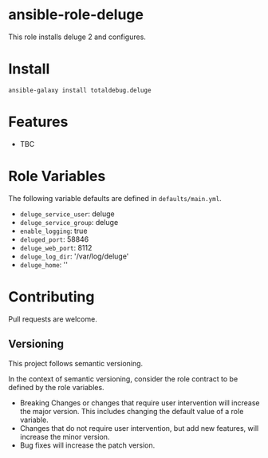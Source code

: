# ansible-role-deluge

This role installs deluge 2 and configures.

# Install

```
ansible-galaxy install totaldebug.deluge
```

# Features

* TBC

# Role Variables

The following variable defaults are defined in `defaults/main.yml`.

- `deluge_service_user`: deluge
- `deluge_service_group`: deluge
- `enable_logging`: true
- `deluged_port`: 58846
- `deluge_web_port`: 8112
- `deluge_log_dir`: '/var/log/deluge'
- `deluge_home`: ''

# Contributing

Pull requests are welcome.

## Versioning

This project follows semantic versioning.

In the context of semantic versioning, consider the role contract to be defined by the role variables.

* Breaking Changes or changes that require user intervention will increase the major version. This includes changing the default value of a role variable.
* Changes that do not require user intervention, but add new features, will increase the minor version.
* Bug fixes will increase the patch version.

